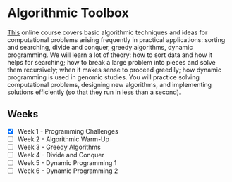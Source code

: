 # Algorithmic Toolbox

[This](https://www.coursera.org/learn/algorithmic-toolbox) online course covers basic algorithmic techniques and ideas for computational problems arising frequently in practical applications: sorting and searching, divide and conquer, greedy algorithms, dynamic programming. We will learn a lot of theory: how to sort data and how it helps for searching; how to break a large problem into pieces and solve them recursively; when it makes sense to proceed greedily; how dynamic programming is used in genomic studies. You will practice solving computational problems, designing new algorithms, and implementing solutions efficiently (so that they run in less than a second).

## Weeks
- [x] Week 1 - Programming Challenges
- [ ] Week 2 - Algorithmic Warm-Up
- [ ] Week 3 - Greedy Algorithms
- [ ] Week 4 - Divide and Conquer
- [ ] Week 5 - Dynamic Programming 1
- [ ] Week 6 - Dynamic Programming 2